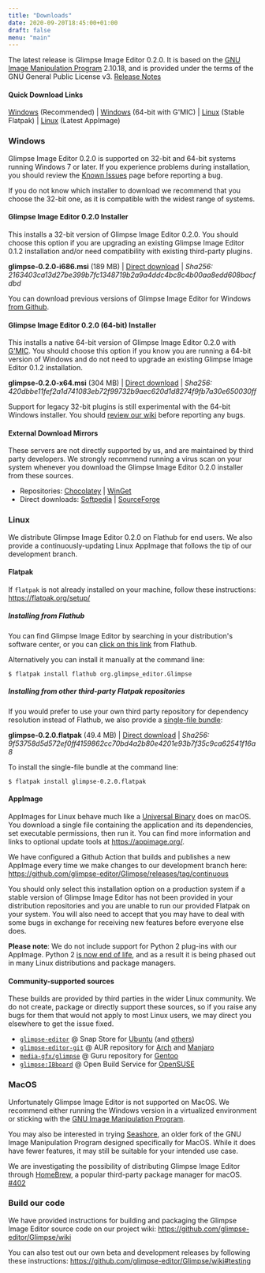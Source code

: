 ```yaml
---
title: "Downloads"
date: 2020-09-20T18:45:00+01:00
draft: false
menu: "main"
---
```

The latest release is Glimpse Image Editor 0.2.0. It is based on the [GNU Image Manipulation Program](https://www.gimp.org/) 2.10.18, and is provided under the terms of the GNU General Public License v3. [Release Notes](/posts/glimpse-0-2-0-release-notes/)

#### Quick Download Links
[Windows](https://github.com/glimpse-editor/Glimpse/releases/download/v0.2.0/glimpse-0.2.0-i686.msi) (Recommended) | [Windows](https://github.com/glimpse-editor/Glimpse/releases/download/v0.2.0/glimpse-0.2.0-x64.msi) (64-bit with G'MIC) | [Linux](https://www.flathub.org/repo/appstream/org.glimpse_editor.Glimpse.flatpakref) (Stable Flatpak) | [Linux](https://github.com/glimpse-editor/Glimpse/releases/tag/continuous) (Latest AppImage)

### Windows
Glimpse Image Editor 0.2.0 is supported on 32-bit and 64-bit systems running Windows 7 or later. If you experience problems during installation, you should review the [Known Issues](https://github.com/glimpse-editor/Glimpse/wiki/Known-Issues-%28Windows%29) page before reporting a bug.

If you do not know which installer to download we recommend that you choose the 32-bit one, as it is compatible with the widest range of systems.

#### Glimpse Image Editor 0.2.0 Installer
This installs a 32-bit version of Glimpse Image Editor 0.2.0. You should choose this option if you are upgrading an existing Glimpse Image Editor 0.1.2 installation and/or need compatibility with existing third-party plugins.

**glimpse-0.2.0-i686.msi** (189 MB) | [Direct download](https://github.com/glimpse-editor/Glimpse/releases/download/v0.2.0/glimpse-0.2.0-i686.msi) | *Sha256: 2163403ca13d27be399b7fc1348719b2a9a4ddc4bc8c4b00aa8edd608bacfdbd*

You can download previous versions of Glimpse Image Editor for Windows [from Github](https://github.com/glimpse-editor/Glimpse/releases/).

#### Glimpse Image Editor 0.2.0 (64-bit) Installer
This installs a native 64-bit version of Glimpse Image Editor 0.2.0 with [G'MIC](https://gmic.eu/). You should choose this option if you know you are running a 64-bit version of Windows and do not need to upgrade an existing Glimpse Image Editor 0.1.2 installation.

**glimpse-0.2.0-x64.msi** (304 MB) | [Direct download](https://github.com/glimpse-editor/Glimpse/releases/download/v0.2.0/glimpse-0.2.0-x64.msi) | *Sha256: 420dbbe11fef2a1d741083eb72f99732b9aec620d1d8274f9fb7a30e650030ff*

Support for legacy 32-bit plugins is still experimental with the 64-bit Windows installer. You should [review our wiki](https://github.com/glimpse-editor/Glimpse/wiki#third-party-plugin-installation-guides) before reporting any bugs.

#### External Download Mirrors
These servers are not directly supported by us, and are maintained by third party developers. We strongly recommend running a virus scan on your system whenever you download the Glimpse Image Editor 0.2.0 installer from these sources.

* Repositories: [Chocolatey](https://chocolatey.org/packages/glimpse/) | [WinGet](https://winget.run/pkg/Glimpse/Glimpse)
* Direct downloads: [Softpedia](https://www.softpedia.com/get/Multimedia/Graphic/Graphic-Editors/Glimpse-Image-Editor.shtml) | [SourceForge](https://sourceforge.net/projects/glimpse-image-editor/)

### Linux
We distribute Glimpse Image Editor 0.2.0 on Flathub for end users. We also provide a continuously-updating Linux AppImage that follows the tip of our development branch.

#### Flatpak
If `flatpak` is not already installed on your machine, follow these instructions: https://flatpak.org/setup/

##### Installing from Flathub
You can find Glimpse Image Editor by searching in your distribution's software center, or you can [click on this link](https://flathub.org/apps/details/org.glimpse_editor.Glimpse) from Flathub.

Alternatively you can install it manually at the command line:
```
$ flatpak install flathub org.glimpse_editor.Glimpse
```

##### Installing from other third-party Flatpak repositories
If you would prefer to use your own third party repository for dependency resolution instead of Flathub, we also provide a [single-file bundle](https://docs.flatpak.org/en/latest/single-file-bundles.html):

**glimpse-0.2.0.flatpak** (49.4 MB) | [Direct download](https://github.com/glimpse-editor/Glimpse/releases/download/v0.2.0/glimpse-0.2.0.flatpak) | *Sha256: 9f53758d5d572ef0ff4159862cc70bd4a2b80e4201e93b7f35c9ca62541f16a8*

To install the single-file bundle at the command line:
```
$ flatpak install glimpse-0.2.0.flatpak
```

#### AppImage
AppImages for Linux behave much like a [Universal Binary](https://en.wikipedia.org/wiki/Universal_binary) does on macOS. You download a single file containing the application and its dependencies, set executable permissions, then run it. You can find more information and links to optional update tools at https://appimage.org/.

We have configured a Github Action that builds and publishes a new AppImage every time we make changes to our development branch here: https://github.com/glimpse-editor/Glimpse/releases/tag/continuous

You should only select this installation option on a production system if a stable version of Glimpse Image Editor has not been provided in your distribution repositories and you are unable to run our provided Flatpak on your system. You will also need to accept that you may have to deal with some bugs in exchange for receiving new features before everyone else does.

**Please note**: We do not include support for Python 2 plug-ins with our AppImage. Python 2 [is now end of life](https://www.python.org/doc/sunset-python-2/), and as a result it is being phased out in many Linux distributions and package managers.

#### Community-supported sources
These builds are provided by third parties in the wider Linux community. We do not create, package or directly support these sources, so if you raise any bugs for them that would not apply to most Linux users, we may direct you elsewhere to get the issue fixed.

* [`glimpse-editor`](https://snapcraft.io/glimpse-editor/) @ Snap Store for [Ubuntu](https://ubuntu.com/) (and [others](https://snapcraft.io/about))
* [`glimpse-editor-git`](https://aur.archlinux.org/packages/glimpse-editor-git/) @ AUR repository for [Arch](https://www.archlinux.org/) and [Manjaro](https://manjaro.org/)
* [`media-gfx/glimpse`](https://gitweb.gentoo.org/repo/proj/guru.git/tree/media-gfx/glimpse) @ Guru repository for [Gentoo](https://www.gentoo.org/)
* [`glimpse:IBboard`](https://software.opensuse.org//download.html?project=home%3AIBBoard%3Adesktop&package=glimpse) @ Open Build Service for [OpenSUSE](https://www.opensuse.org/)

### MacOS
Unfortunately Glimpse Image Editor is not supported on MacOS. We recommend either running the Windows version in a virtualized environment or sticking with the [GNU Image Manipulation Program](https://www.gimp.org/downloads/). 

You may also be interested in trying [Seashore](https://apps.apple.com/us/app/seashore/id1448648921?mt=12), an older fork of the GNU Image Manipulation Program designed specifically for MacOS. While it does have fewer features, it may still be suitable for your intended use case.

We are investigating the possibility of distributing Glimpse Image Editor through [HomeBrew](https://brew.sh/), a popular third-party package manager for macOS. [#402](https://github.com/glimpse-editor/Glimpse/issues/402)

### Build our code
We have provided instructions for building and packaging the Glimpse Image Editor source code on our project wiki: https://github.com/glimpse-editor/Glimpse/wiki

You can also test out our own beta and development releases by following these instructions: https://github.com/glimpse-editor/Glimpse/wiki#testing
